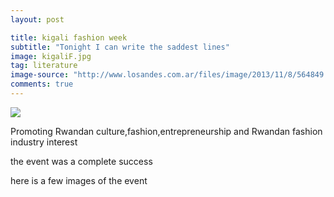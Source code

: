 ```yaml
---
layout: post

title: kigali fashion week
subtitle: "Tonight I can write the saddest lines"
image: kigaliF.jpg
tag: literature
image-source: "http://www.losandes.com.ar/files/image/2013/11/8/564849.jpg"
comments: true
---
```



<img src="{{site.github.url}}/img/bra.jpg">


Promoting Rwandan culture,fashion,entrepreneurship and Rwandan fashion industry interest



the event was a complete success

here is a few images of the event



